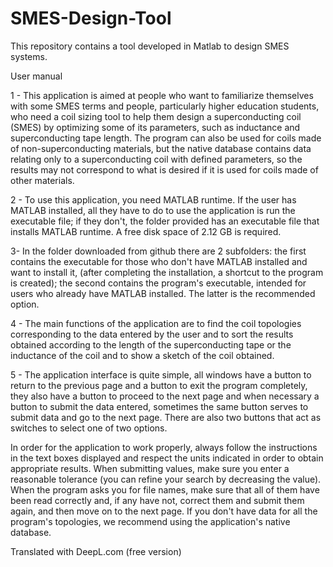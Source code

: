 # SMES-Design-Tool
This repository contains a tool developed in Matlab to design SMES systems. 

User manual

1 - This application is aimed at people who want to familiarize themselves with some SMES terms and people, particularly higher education students, who need a coil sizing tool to help them design a superconducting coil (SMES) by optimizing some of its parameters, such as inductance and superconducting tape length. The program can also be used for coils made of non-superconducting materials, but the native database contains data relating only to a superconducting coil with defined parameters, so the results may not correspond to what is desired if it is used for coils made of other materials.    

2 - To use this application, you need MATLAB runtime. If the user has MATLAB installed, all they have to do to use the application is run the executable file; if they don't, the folder provided has an executable file that installs MATLAB runtime. A free disk space of 2.12 GB is required.

3- In the folder downloaded from github there are 2 subfolders: the first contains the executable for those who don't have MATLAB installed and want to install it, (after completing the installation, a shortcut to the program is created); the second contains the program's executable, intended for users who already have MATLAB installed. The latter is the recommended option.

4 - The main functions of the application are to find the coil topologies corresponding to the data entered by the user and to sort the results obtained according to the length of the superconducting tape or the inductance of the coil and to show a sketch of the coil obtained.

5 - The application interface is quite simple, all windows have a button to return to the previous page and a button to exit the program completely, they also have a button to proceed to the next page and when necessary a button to submit the data entered, sometimes the same button serves to submit data and go to the next page. There are also two buttons that act as switches to select one of two options.

In order for the application to work properly, always follow the instructions in the text boxes displayed and respect the units indicated in order to obtain appropriate results. When submitting values, make sure you enter a reasonable tolerance (you can refine your search by decreasing the value). When the program asks you for file names, make sure that all of them have been read correctly and, if any have not, correct them and submit them again, and then move on to the next page. If you don't have data for all the program's topologies, we recommend using the application's native database.

Translated with DeepL.com (free version)
